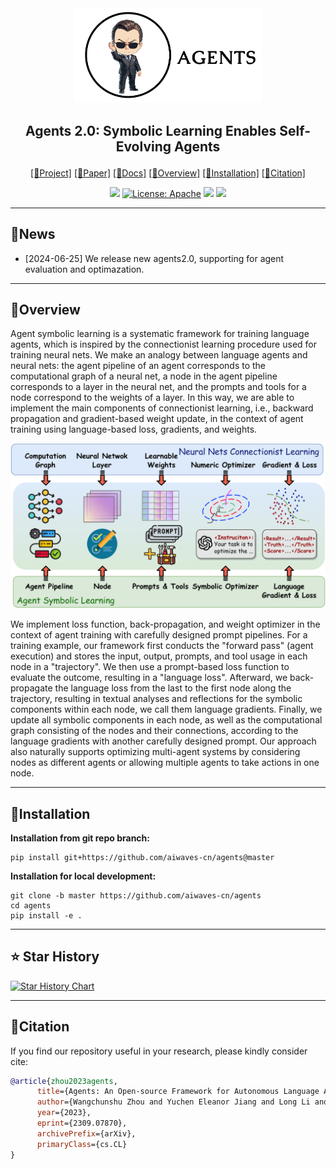 <div align="center">
<img src='./assets/agents-logo.png'  width=300px>

## <p align="center">Agents 2.0: Symbolic Learning Enables Self-Evolving Agents</p>

<p align="center">
<a href="https://oe-heart.github.io/Agents2.0/">[🤖Project]</a>
<a href="">[📄Paper]</a>
<a href="https://agentsv2.readthedocs.io/">[📝Docs]</a>
<a href="#overview">[🌟Overview]</a>
<a href="#installation">[🔧Installation]</a>
<a href="#citation">[🚩Citation]</a>
</p>

![](https://img.shields.io/badge/version-v2.0.0-blue)
[![License: Apache](https://img.shields.io/badge/License-Apache2.0-yellow.svg)](https://opensource.org/license/apache-2-0)
![](https://img.shields.io/github/last-commit/aiwaves-cn/agents?color=green)
![](https://img.shields.io/badge/PRs-Welcome-red) 

---

</div>


## 🔔News
- [2024-06-25] We release new agents2.0, supporting for agent evaluation and optimazation.
---

## 🌟Overview

Agent symbolic learning is a systematic framework for training language agents, which is inspired by the connectionist learning procedure used for training neural nets. We make an analogy between language agents and neural nets: the agent pipeline of an agent corresponds to the computational graph of a neural net, a node in the agent pipeline corresponds to a layer in the neural net, and the prompts and tools for a node correspond to the weights of a layer. In this way, we are able to implement the main components of connectionist learning, i.e., backward propagation and gradient-based weight update, in the context of agent training using language-based loss, gradients, and weights.

<img src='./assets/overview.png'>

We implement loss function, back-propagation, and weight optimizer in the context of agent training with carefully designed prompt pipelines. For a training example, our framework first conducts the "forward pass" (agent execution) and stores the input, output, prompts, and tool usage in each node in a "trajectory". We then use a prompt-based loss function to evaluate the outcome, resulting in a "language loss". Afterward, we back-propagate the language loss from the last to the first node along the trajectory, resulting in textual analyses and reflections for the symbolic components within each node, we call them language gradients. Finally, we update all symbolic components in each node, as well as the computational graph consisting of the nodes and their connections, according to the language gradients with another carefully designed prompt. Our approach also naturally supports optimizing multi-agent systems by considering nodes as different agents or allowing multiple agents to take actions in one node. 

---

## 🔧Installation

**Installation from git repo branch:**
```
pip install git+https://github.com/aiwaves-cn/agents@master
```

**Installation for local development:**
```
git clone -b master https://github.com/aiwaves-cn/agents
cd agents
pip install -e .
```

---

## ⭐ Star History  
[![Star History Chart](https://api.star-history.com/svg?repos=aiwaves-cn/agents&type=Date)](https://star-history.com/#aiwaves-cn/agents&Date)

---

## 🚩Citation

If you find our repository useful in your research, please kindly consider cite:
```bibtex
@article{zhou2023agents,
      title={Agents: An Open-source Framework for Autonomous Language Agents}, 
      author={Wangchunshu Zhou and Yuchen Eleanor Jiang and Long Li and Jialong Wu and Tiannan Wang and Shi Qiu and Jintian Zhang and Jing Chen and Ruipu Wu and Shuai Wang and Shiding Zhu and Jiyu Chen and Wentao Zhang and Ningyu Zhang and Huajun Chen and Peng Cui and Mrinmaya Sachan},
      year={2023},
      eprint={2309.07870},
      archivePrefix={arXiv},
      primaryClass={cs.CL}
}
```
